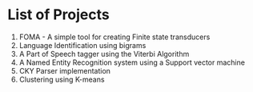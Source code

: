 # List of Projects
1. FOMA - A simple tool for creating Finite state transducers
2. Language Identification using bigrams
3. A Part of Speech tagger using the Viterbi Algorithm
4. A Named Entity Recognition system using a Support vector machine
5. CKY Parser implementation
6. Clustering using K-means

